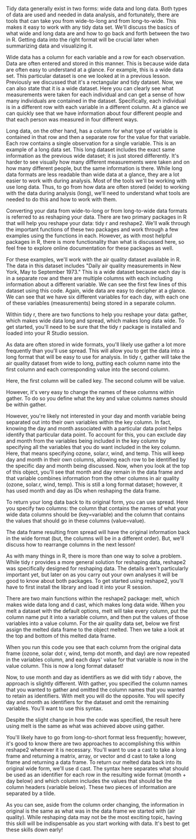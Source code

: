 Tidy data generally exist in two forms: wide data and long data. Both types of data are used and needed in data analysis, and fortunately, there are tools that can take you from wide-to-long and from long-to-wide. This makes it easy to work with any tidy data set. We'll discuss the basics of what wide and long data are and how to go back and forth between the two in R. Getting data into the right format will be crucial later when summarizing data and visualizing it.

Wide data has a column for each variable and a row for each observation. Data are often entered and stored in this manner. This is because wide data are often easy to understand at a glance. For example, this is a wide data set. This particular dataset is one we looked at in a previous lesson. Previously we discussed that it's a rectangular and tidy dataset. Now, we can also state that it is a wide dataset. Here you can clearly see what measurements were taken for each individual and can get a sense of how many individuals are contained in the dataset. Specifically, each individual is in a different row with each variable in a different column. At a glance we can quickly see that we have information about four different people and that each person was measured in four different ways. 

Long data, on the other hand, has a column for what type of variable is contained in that row and then a separate row for the value for that variable. Each row contains a single observation for a single variable.  This is an example of a long data set. This long dataset includes the exact same information as the previous wide dataset; it is just stored differently. It's harder to see visually how many different measurements were taken and on how many different people, but the same information is there. While long data formats are less readable than wide data at a glance, they are a lot easier to work with during analysis. Most of the tools we'll be working with use long data. Thus, to go from how data are often stored (wide) to working with the data during analysis (long), we'll need to understand what tools are needed to do this and how to work with them.

Converting your data from wide-to-long or from long-to-wide data formats is referred to as reshaping your data. There are two primary packages in R that will help you reshape your data: tidy r and reshape2. We'll walk through the important functions of these two packages and work through a few examples using the functions in each. However, as with most helpful packages in R, there is more functionality than what is discussed here, so feel free to explore online documentation for these packages as well. 

For these examples, we'll work with the air quality dataset available in R.  The data in this dataset includes "Daily air quality measurements in New York, May to September 1973." This is a wide dataset because each day is in a separate row and there are multiple columns with each including information about a different variable. We can see the first few lines of this dataset using this code. Again, wide data are easy to decipher at a glance. We can see that we have six different variables for each day, with each one of these variables (measurements) being stored in a separate column.

Within tidy r, there are two functions to help you reshape your data: gather, which makes wide data long and spread, which makes long data wide. To get started, you'll need to be sure that the tidy r package is installed and loaded into your R Studio session.

As data are often stored in wide formats, you'll likely use gather a lot more frequently than you'll use spread. This will allow you to get the data into a long format that will be easy to use for analysis. In tidy r, gather will take the air quality dataset from wide to long, putting each column name into the first column and each corresponding value into the second column. 

Here, the first column will be called key. The second column will be value.

However, it's very easy to change the names of these columns within gather. To do so you define what the key and value columns names should be within gather.

However, you're likely not interested in your day and month variable being separated out into their own variables within the key column. In fact, knowing the day and month associated with a particular data point helps identify that particular data point. To account for this, you can exclude day and month from the variables being included in the key column by specifying all the variables that you do want included in the key column.  Here, that means specifying ozone, solar.r, wind, and temp. This will keep day and month in their own columns, allowing each row to be identified by the specific day and month being discussed. Now, when you look at the top of this object, you'll see that month and day remain in the data frame and that variable combines information from the other columns in air quality (ozone, solar.r, wind, temp). This is still a long format dataset; however, it has used month and day as IDs when reshaping the data frame.

To return your long data back to its original form, you can use spread. Here you specify two columns: the column that contains the names of what your wide data columns should be (key=variable) and the column that contains the values that should go in these columns (value=value).

The data frame resulting from spread will have the original information back in the wide format (but, the columns will be in a different order). But, we'll discuss how to rearrange columns in the next lesson!

As with many things in R, there is more than one way to solve a problem. While tidy r provides a more general solution for reshaping data, reshape2 was specifically designed for reshaping data. The details aren't particularly important yet, but later on as you carry out your own analyses it will be good to know about both packages. To get started using reshape2, you'll have to first install the library and load it into your R session. 

There are two main functions within the reshape2 package: melt, which makes wide data long and d cast, which makes long data wide. When you melt a dataset with the default options, melt will take every column, put the column name put it into a variable column, and then put the values of those variables into a value column. For the air quality data set, below we first assign the melted data frame to the object melted. Then we take a look at the top and bottom of this melted data frame.

When you run this code you see that each column from the original data frame (ozone, solar dot r, wind, temp dot month, and day) are now repeated in the variables column, and each days' value for that variable is now in the value column. This is now a long format dataset!

Now, to use month and day as identifiers as we did with tidy r above, the approach is slightly different. With gather, you specified the column names that you wanted to gather and omitted the column names that you wanted to retain as identifiers. With melt you will do the opposite. You will specify day and month as identifiers for the dataset and omit the remaining variables. You'll want to use this syntax.

Despite the slight change in how the code was specified, the result here using melt is the same as what was achieved above using gather.

You'll likely have to go from long-to-short format less frequently; however, it's good to know there are two approaches to accomplishing this within reshape2 whenever it is necessary. You'll want to use a cast to take a long frame and returning a matrix, array, or vector and d cast to take a long frame and returning a data frame. To return our melted data back into its original wide form, we'll use d cast. The syntax here separates what should be used as an identifier for each row in the resulting wide format (month + day below) and which column includes the values that should be the column headers (variable below). These two pieces of information are separated by a tilde.

As you can see, aside from the column order changing, the information in original is the same as what was in the data frame we started with (air quality). While reshaping data may not be the most exciting topic, having this skill will be indispensable as you start working with data. It's best to get these skills down early!